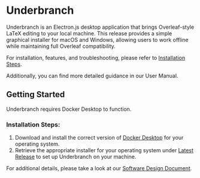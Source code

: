 # Underbranch  

Underbranch is an Electron.js desktop application that brings Overleaf-style LaTeX editing to your local machine. This release provides a simple graphical installer for macOS and Windows, allowing users to work offline while maintaining full Overleaf compatibility.  

For installation, features, and troubleshooting, please refer to [Installation Steps](#installation-steps). 

Additionally, you can find more detailed guidance in our User Manual.  

## Getting Started  

Underbranch requires Docker Desktop to function.  

### Installation Steps:
1. Download and install the correct version of [Docker Desktop](https://docs.docker.com/get-started/get-docker/) for your operating system.
2. Retrieve the appropriate installer for your operating system under [Latest Release](https://github.com/beknobloch/overleaf-toolkit/releases/latest) to set up Underbranch on your machine.

For additional details, please take a look at our [Software Design Document](./Underbranch%20User%20Manual.pdf).